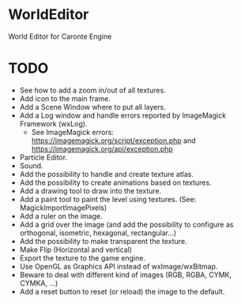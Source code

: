# WorldEditor
World Editor for Caronte Engine

# TODO
- See how to add a zoom in/out of all textures.
- Add icon to the main frame.
- Add a Scene Window where to put all layers.
- Add a Log window and handle errors reported by ImageMagick Framework (wxLog).
	- See ImageMagick errors: https://imagemagick.org/script/exception.php and https://imagemagick.org/api/exception.php
- Particle Editor.
- Sound.
- Add the possibility to handle and create texture atlas.
- Add the possibility to create animations based on textures.
- Add a drawing tool to draw into the texture.
- Add a paint tool to paint the level using textures. (See: MagickImportImagePixels)
- Add a ruler on the image.
- Add a grid over the image (and add the possibility to configure as orthogonal, isometric, hexagonal, rectangular...)
- Add the possibility to make transparent the texture.
- Make Flip (Horizontal and vertical)
- Export the texture to the game engine.
- Use OpenGL as Graphics API instead of wxImage/wxBitmap.
- Beware to deal with different kind of images (RGB, RGBA, CYMK, CYMKA, ...)
- Add a reset button to reset (or reload) the image to the default.